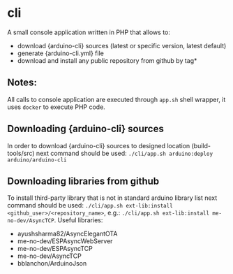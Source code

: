 # cli

A small console application written in PHP that allows to:
 - download {arduino-cli} sources (latest or specific version, latest default)
 - generate {arduino-cli.yml} file
 - download and install any public repository from github by tag*
 
## Notes:
 All calls to console application are executed through `app.sh` shell wrapper, it uses `docker` to execute PHP code.
 
## Downloading {arduino-cli} sources
 In order to download {arduino-cli} sources to designed location (build-tools/src) next command should be used:
`./cli/app.sh arduino:deploy arduino/arduino-cli`

## Downloading libraries from github
 To install third-party library that is not in standard arduino library list next command should be used:
 `./cli/app.sh ext-lib:install <github_user>/<repository_name>`, e.g.:
 `./cli/app.sh ext-lib:install me-no-dev/AsyncTCP`.
 Useful libraries:
 * ayushsharma82/AsyncElegantOTA
 * me-no-dev/ESPAsyncWebServer
 * me-no-dev/ESPAsyncTCP
 * me-no-dev/AsyncTCP
 * bblanchon/ArduinoJson
